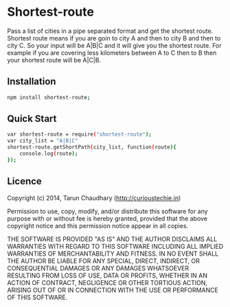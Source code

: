 Shortest-route
==============

Pass a list of cities in a pipe separated format and get the shortest route. Shortest route means if you are goin to city A and then to city B and then to city C. So your input will be A|B|C and it will give you the shortest route. For example if you are covering less kilometers between A to C then to B then your shortest route will be A|C|B.

Installation
------------

```sh
npm install shortest-route;
```

Quick Start
-----------
```sh
var shortest-route = require("shortest-route");
var city_list = "A|B|C"
shortest-route.getShortPath(city_list, function(route){
    console.log(route);
});
```

Licence
-------
Copyright (c) 2014, Tarun Chaudhary (http://curioustechie.in)


Permission to use, copy, modify, and/or distribute this software for any purpose with or without fee is hereby granted, provided that the above copyright notice and this permission notice appear in all copies.

THE SOFTWARE IS PROVIDED "AS IS" AND THE AUTHOR DISCLAIMS ALL WARRANTIES WITH REGARD TO THIS SOFTWARE INCLUDING ALL IMPLIED WARRANTIES OF MERCHANTABILITY AND FITNESS. IN NO EVENT SHALL THE AUTHOR BE LIABLE FOR ANY SPECIAL, DIRECT, INDIRECT, OR CONSEQUENTIAL DAMAGES OR ANY DAMAGES WHATSOEVER RESULTING FROM LOSS OF USE, DATA OR PROFITS, WHETHER IN AN ACTION OF CONTRACT, NEGLIGENCE OR OTHER TORTIOUS ACTION, ARISING OUT OF OR IN CONNECTION WITH THE USE OR PERFORMANCE OF THIS SOFTWARE.
